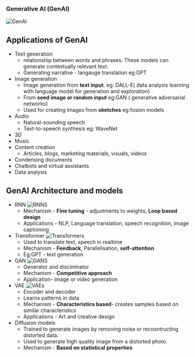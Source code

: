 ### Generative AI (GenAI)

![GenAI](https://github.com/user-attachments/assets/07abe58b-3657-4a2d-8f42-746ecc276076)

## Applications of GenAI
- Text generation
  - relationship between words and phrases. These models can generate contextually relevant text.
  - Generating narrative - langauge translation eg:GPT
- Image generation
  - Image generation from **text input**. eg: DALL-E( data analysis learning with language model for generation and exploration)
  - From **seed image or random input** eg:GAN ( generative adversarial networks)
  - Used for creating images from **sketches** eg:fusion models
- Audio
  - Natural-sounding speech
  - Text-to-speech synthesis eg: WaveNet
- 3D
- Music
- Content creation
  - Articles, blogs, marketing materials, visuals, videos
- Condensing documents
- Chatbots and virtual assistants
- Data analysis

## GenAI Architecture and models
- RNN
  ![RNNS](https://github.com/user-attachments/assets/dae7cd62-21a5-4996-9a72-2994a594d9a1)
  - Mechanism - **Fine tuning** - adjustments to weights, **Loop based design**
  - Applications - NLP, Language translation, speech recognition, image captioning
- Transformer
  ![Transformers](https://github.com/user-attachments/assets/7b94b9c4-971c-4797-b4b3-c689bdf43757)
  - Used to translate text, speech in realtime
  - Mechanism - **Feedback**, Parallelisation, **self-attention**
  - Eg:GPT - text generation
- GAN
  ![GANS](https://github.com/user-attachments/assets/e4b93cfe-e085-4be6-82b3-43d180c8ccc2)
  - Generator and disciminator
  - Mechanism - **Competitive approach**
  - Application- image or video generation
- VAE
  ![VAEs](https://github.com/user-attachments/assets/90c84015-6d83-4f19-9cc4-991734942405)
  - Encoder and decoder
  - Learns patterns in data
  - Mechanism - **Characteristics based**- creates samples based on similar characteristics
  - Applications - Art and creative design
- Diffusion models
  - Trained to generate images by removing noise or recosntructing distorted data.
  - Used to generate high quality image from a distorted photo.
  - Mechanism - **Based on statistical properties**

  
